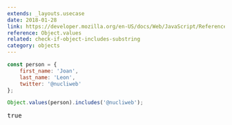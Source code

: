 ```yaml
---
extends: _layouts.usecase
date: 2018-01-28
link: https://developer.mozilla.org/en-US/docs/Web/JavaScript/Reference/Global_objects/Object/values
reference: Object.values
related: check-if-object-includes-substring
category: objects
---
```


```javascript
const person = {
    first_name: 'Joan',
    last_name: 'Leon',
    twitter: '@nucliweb'
};

Object.values(person).includes('@nucliweb');
```

<pre class="output">true</pre>
